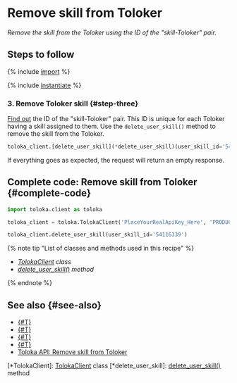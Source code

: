 # Remove skill from Toloker

_Remove the skill from the Toloker using the ID of the "skill-Toloker" pair._

## Steps to follow

{% include [import](../_includes/recipes/import.md) %}

{% include [instantiate](../_includes/recipes/instantiate.md) %}

### 3. Remove Toloker skill {#step-three}

[Find out](get-user-skills.md#step-three) the ID of the "skill-Toloker" pair. This ID is unique for each Toloker having a skill assigned to them. Use the `delete_user_skill()` method to remove the skill from the Toloker.

```python
toloka_client.[delete_user_skill](*delete_user_skill)(user_skill_id='54116339')
```

If everything goes as expected, the request will return an empty response.

## Complete code: Remove skill from Toloker {#complete-code}

```python
import toloka.client as toloka

toloka_client = toloka.TolokaClient('PlaceYourRealApiKey_Here', 'PRODUCTION')

toloka_client.delete_user_skill(user_skill_id='54116339')
```

{% note tip "List of classes and methods used in this recipe" %}

- _[TolokaClient](../reference/toloka.client.TolokaClient.md) class_
- _[delete_user_skill()](../reference/toloka.client.TolokaClient.delete_user_skill.md) method_

{% endnote %}

## See also {#see-also}

- [{#T}](../../guide/concepts/overview.md)
- [{#T}](learn-basics.md)
- [{#T}](use-cases.md)
- [{#T}](get-user-skills.md)
- [Toloka API: Remove skill from Toloker](https://toloka.ai/docs/api/api-reference/#delete-/user-skills/-id-)

[*TolokaClient]: [TolokaClient](../reference/toloka.client.TolokaClient.md) class
[*delete_user_skill]: [delete_user_skill()](../reference/toloka.client.TolokaClient.delete_user_skill.md) method